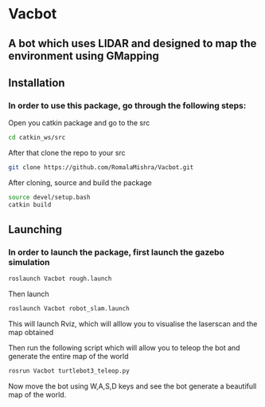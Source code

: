 # Vacbot
## A bot which uses LIDAR and designed to map the environment using GMapping

## Installation
### In order to use this package, go through the following steps:

Open you catkin package and go to the src
```bash
cd catkin_ws/src
```
After that clone the repo to your src
```bash
git clone https://github.com/RomalaMishra/Vacbot.git
```
After cloning, source and build the package
```bash
source devel/setup.bash
catkin build
```
## Launching
### In order to launch the package, first launch the gazebo simulation
```bash
roslaunch Vacbot rough.launch
```
Then launch
```bash
roslaunch Vacbot robot_slam.launch
```
This will launch Rviz, which will alllow you to visualise the laserscan and the map obtained

Then run the following script which will allow you to teleop the bot and generate the entire map of the world
```bash
rosrun Vacbot turtlebot3_teleop.py
```
Now move the bot using W,A,S,D keys and see the bot generate a beautifull map of the world.
